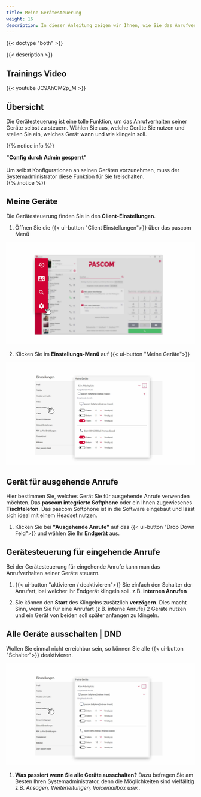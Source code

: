 ```yaml
---
title: Meine Gerätesteuerung
weight: 16
description: In dieser Anleitung zeigen wir Ihnen, wie Sie das Anrufverhalten Ihrer Geräte steuern können. 
---
```


{{< doctype "both" >}}
 
{{< description >}}

## Trainings Video

{{< youtube JC9AhCM2p_M >}} 


## Übersicht


Die Gerätesteuerung ist eine tolle Funktion, um das Anrufverhalten seiner Geräte selbst zu steuern. Wählen Sie aus, welche Geräte Sie nutzen und stellen Sie ein, welches Gerät wann und wie klingeln soll. 

{{% notice info %}}

**"Config durch Admin gesperrt"**
<br />
<br />
Um selbst Konfigurationen an seinen Geräten vorzunehmen, muss der Systemadministrator diese Funktion für Sie freischalten.  
{{% /notice %}}

## Meine Geräte

Die Gerätesteuerung finden Sie in den **Client-Einstellungen**.

1. Öffnen Sie die {{< ui-button "Client Einstellungen">}} über das pascom Menü


![Client Einstellungen öffnen](open_clientsettings.jpg)
</br>

2. Klicken Sie im **Einstellungs-Menü** auf {{< ui-button "Meine Geräte">}}


![Die Gerätesteuerung](mydevices_on.de.jpg)
</br>

## Gerät für ausgehende Anrufe

Hier bestimmen Sie, welches Gerät Sie für ausgehende Anrufe verwenden möchten. Das **pascom integrierte Softphone** oder ein Ihnen zugewiesenes **Tischtelefon**. Das pascom Softphone ist in die Software eingebaut und lässt sich ideal mit einem Headset nutzen. 

1. Klicken Sie bei **"Ausgehende Anrufe"** auf das {{< ui-button "Drop Down Feld">}} und wählen Sie Ihr **Endgerät** aus. 

## Gerätesteuerung für eingehende Anrufe

Bei der Gerätesteuerung für eingehende Anrufe kann man das Anrufverhalten seiner Geräte steuern.

1. {{< ui-button "aktivieren / deaktivieren">}} Sie einfach den Schalter der Anrufart, bei welcher Ihr Endgerät klingeln soll. z.B. **internen Anrufen**

2. Sie können den **Start** des Klingelns zusätzlich **verzögern**. Dies macht Sinn, wenn Sie für eine Anrufart (z.B. interne Anrufe) 2 Geräte nutzen und ein Gerät von beiden soll später anfangen zu klingeln.

## Alle Geräte ausschalten | DND

Wollen Sie einmal nicht erreichbar sein, so können Sie alle {{< ui-button "Schalter">}} deaktivieren. 

![Alle Geräte ausschalten](mydevices_off.de.jpg)
</br>

1. **Was passiert wenn Sie alle Geräte ausschalten?** Dazu befragen Sie am Besten Ihren Systemadministrator, denn die Möglichkeiten sind vielfälltig z.B. *Ansagen, Weiterleitungen, Voicemailbox usw.*.

<br />